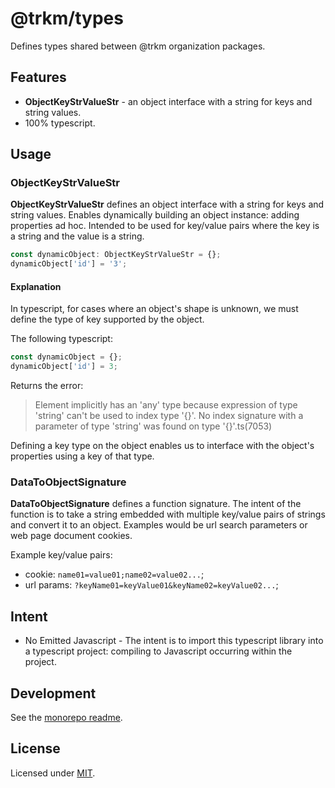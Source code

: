 # **@trkm/types**

Defines types shared between @trkm organization packages.

## Features

* **ObjectKeyStrValueStr** - an object interface with a string for keys and string values.
* 100% typescript.

## Usage

### ObjectKeyStrValueStr

**ObjectKeyStrValueStr** defines an object interface with a string for keys and string values. Enables dynamically building an object instance: adding properties ad hoc. Intended to be used for key/value pairs where the key is a string and the value is a string.

```typescript
const dynamicObject: ObjectKeyStrValueStr = {};
dynamicObject['id'] = '3';
```

#### Explanation

In typescript, for cases where an object's shape is unknown, we must define the type of key supported by the object.

The following typescript:

```typescript
const dynamicObject = {};
dynamicObject['id'] = 3;
```

Returns the error:

> Element implicitly has an 'any' type because expression of type 'string' can't be used to index type '{}'. No index signature with a parameter of type 'string' was found on type '{}'.ts(7053)

Defining a key type on the object enables us to interface with the object's properties using a key of that type.

### DataToObjectSignature

**DataToObjectSignature** defines a function signature. The intent of the function is to take a string embedded with multiple key/value pairs of strings and convert it to an object. Examples would be url search parameters or web page document cookies.

Example key/value pairs:

* cookie: `name01=value01;name02=value02...`;
* url params: `?keyName01=keyValue01&keyName02=keyValue02...`;

## Intent

* No Emitted Javascript - The intent is to import this typescript library into a typescript project: compiling to Javascript occurring within the project.

## Development

See the [monorepo readme](https://www.github.com/erichosick/trkm).

## License

Licensed under [MIT](./LICENSE.md).
